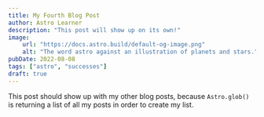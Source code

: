 ```yaml
---
title: My Fourth Blog Post
author: Astro Learner
description: "This post will show up on its own!"
image:
    url: "https://docs.astro.build/default-og-image.png"
    alt: "The word astro against an illustration of planets and stars."
pubDate: 2022-08-08
tags: ["astro", "successes"]
draft: true
---
```

This post should show up with my other blog posts, because `Astro.glob()` is returning a list of all my posts in order to create my list.